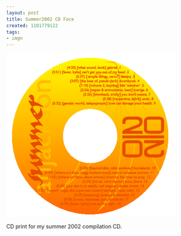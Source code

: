 ```yaml
---
layout: post
title: Summer2002 CD Face
created: 1101779122
tags:
- imgn
---
```


<img src="/image/images/summer2002-cd-face-1542.png"/>

CD print for my summer 2002 compilation CD.

